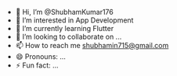 - 👋 Hi, I’m @ShubhamKumar176
- 👀 I’m interested in App Development
- 🌱 I’m currently learning Flutter
- 💞️ I’m looking to collaborate on ...
- 📫 How to reach me shubhamin715@gmail.com
- 😄 Pronouns: ...
- ⚡ Fun fact: ...

<!---
ShubhamKumar176/ShubhamKumar176 is a ✨ special ✨ repository because its `README.md` (this file) appears on your GitHub profile.
You can click the Preview link to take a look at your changes.
--->
